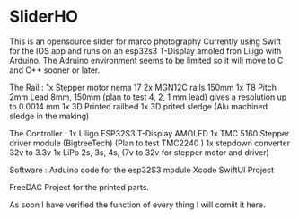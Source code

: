 # SliderHO

This is an opensource slider for marco photography 
Currently using Swift for the IOS app and runs on an esp32s3 T-Display amoled fron Liligo with Arduino.
The Adruino environment seems to be limited so it will move to C and C++ sooner or later.

The Rail :
 1x Stepper motor nema 17
 2x MGN12C rails 150mm
 1x T8 Pitch 2mm Lead 8mm, 150mm (plan to test 4, 2, 1 mm lead) gives a resolution up to 0.0014 mm
 1x 3D Printed railbed
 1x 3D prited sledge (Alu machined sledge in the making)

 The Controller :
  1x Liligo ESP32S3 T-Display AMOLED
  1x TMC 5160 Stepper driver module (BigtreeTech) (Plan to test TMC2240 ) 
  1x stepdown converter 32v to 3.3v
  1x LiPo 2s, 3s, 4s, (7v to 32v for stepper motor and driver)

 Software :
  Arduino code for the esp32S3 module 
  Xcode SwiftUI Project

FreeDAC Project for the printed parts.

As soon I have verified the function of every thing I will comiit it here. 

